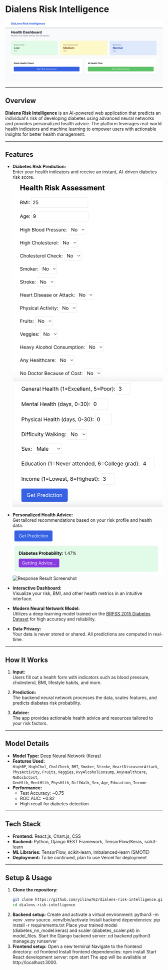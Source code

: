 # Dialens Risk Intelligence

![Website Screenshot](./Images/DialensDashBoard.png) 

---

## Overview

**Dialens Risk Intelligence** is an AI-powered web application that predicts an individual's risk of developing diabetes using advanced neural networks and provides personalized health advice. The platform leverages real-world health indicators and machine learning to empower users with actionable insights for better health management.

---

## Features

- **Diabetes Risk Prediction:**  
  Enter your health indicators and receive an instant, AI-driven diabetes risk score.
  ![Form Screenshot](./Images/Form1.png) 
  ![Form Screenshot](./Images/Form2.png)

- **Personalized Health Advice:**  
  Get tailored recommendations based on your risk profile and health data.
  ![Response Generation Screenshot](./Images/GetPred.png)
  ![Response Result Screenshot][def]
- **Interactive Dashboard:**  
  Visualize your risk, BMI, and other health metrics in an intuitive interface.

- **Modern Neural Network Model:**  
  Utilizes a deep learning model trained on the [BRFSS 2015 Diabetes Dataset](https://www.cdc.gov/brfss/index.html) for high accuracy and reliability.

- **Data Privacy:**  
  Your data is never stored or shared. All predictions are computed in real-time.

---

## How It Works

1. **Input:**  
   Users fill out a health form with indicators such as blood pressure, cholesterol, BMI, lifestyle habits, and more.

2. **Prediction:**  
   The backend neural network processes the data, scales features, and predicts diabetes risk probability.

3. **Advice:**  
   The app provides actionable health advice and resources tailored to your risk factors.

---

## Model Details

- **Model Type:** Deep Neural Network (Keras)
- **Features Used:**  
  `HighBP`, `HighChol`, `CholCheck`, `BMI`, `Smoker`, `Stroke`, `HeartDiseaseorAttack`,  
  `PhysActivity`, `Fruits`, `Veggies`, `HvyAlcoholConsump`, `AnyHealthcare`, `NoDocbcCost`,  
  `GenHlth`, `MentHlth`, `PhysHlth`, `DiffWalk`, `Sex`, `Age`, `Education`, `Income`
- **Performance:**  
  - Test Accuracy: ~0.75  
  - ROC AUC: ~0.82  
  - High recall for diabetes detection

---

## Tech Stack

- **Frontend:** React.js, Chart.js, CSS
- **Backend:** Python, Django REST Framework, TensorFlow/Keras, scikit-learn
- **ML Libraries:** TensorFlow, scikit-learn, imbalanced-learn (SMOTE)
- **Deployment:** To be continued, plan to use Vercel for deployment

---

## Setup & Usage

1. **Clone the repository:**
   ```bash
   git clone https://github.com/yilinw762/dialens-risk-intelligence.git
   cd dialens-risk-intelligence
2. **Backend setup:**
   Create and activate a virtual environment:
   python3 -m venv .venv
   source .venv/bin/activate
   Install backend dependencies:
   pip install -r requirements.txt
   Place your trained model (diabetes_nn_model.keras) and scaler (diabetes_scaler.pkl) in model_files.
   Start the Django backend server:
   cd backend
   python3 manage.py runserver
3. **Frontend setup:**
   Open a new terminal
   Navigate to the frontend directory:
   cd frontend
   Install frontend dependencies:
   npm install
   Start React development server:
   npm start
   The app will be available at http://localhost:3000.



[def]: ./Images/Response.png